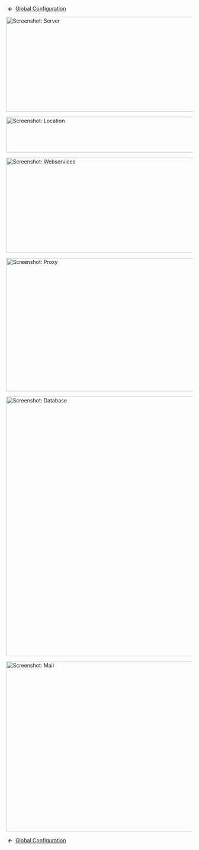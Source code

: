 <!-- Filename: Help4.x:Site_Global_Configuration_Server / Display title: Site Global Configuration Server -->

 **←**  [Global
Configuration](https://docs.joomla.org/Help4.x:Site_Global_Configuration/en#server "Help4.x:Site Global Configuration/en")

<img
src="https://docs.joomla.org/images/thumb/7/7d/Help-4x-Global-Configuration-server-subscreen-en.png/800px-Help-4x-Global-Configuration-server-subscreen-en.png"
decoding="async"
srcset="https://docs.joomla.org/images/thumb/7/7d/Help-4x-Global-Configuration-server-subscreen-en.png/1200px-Help-4x-Global-Configuration-server-subscreen-en.png 1.5x, https://docs.joomla.org/images/thumb/7/7d/Help-4x-Global-Configuration-server-subscreen-en.png/1600px-Help-4x-Global-Configuration-server-subscreen-en.png 2x"
data-file-width="1883" data-file-height="601" width="800" height="255"
alt="Screenshot: Server" />

<img
src="https://docs.joomla.org/images/thumb/2/29/Help-4x-Global-Configuration-server-location-subscreen-en.png/800px-Help-4x-Global-Configuration-server-location-subscreen-en.png"
decoding="async"
srcset="https://docs.joomla.org/images/thumb/2/29/Help-4x-Global-Configuration-server-location-subscreen-en.png/1200px-Help-4x-Global-Configuration-server-location-subscreen-en.png 1.5x, https://docs.joomla.org/images/thumb/2/29/Help-4x-Global-Configuration-server-location-subscreen-en.png/1600px-Help-4x-Global-Configuration-server-location-subscreen-en.png 2x"
data-file-width="1882" data-file-height="227" width="800" height="96"
alt="Screenshot: Location" />

<img
src="https://docs.joomla.org/images/thumb/2/25/Help-4x-Global-Configuration-server-webservices-subscreen-en.png/800px-Help-4x-Global-Configuration-server-webservices-subscreen-en.png"
decoding="async"
srcset="https://docs.joomla.org/images/thumb/2/25/Help-4x-Global-Configuration-server-webservices-subscreen-en.png/1200px-Help-4x-Global-Configuration-server-webservices-subscreen-en.png 1.5x, https://docs.joomla.org/images/thumb/2/25/Help-4x-Global-Configuration-server-webservices-subscreen-en.png/1600px-Help-4x-Global-Configuration-server-webservices-subscreen-en.png 2x"
data-file-width="1881" data-file-height="603" width="800" height="256"
alt="Screenshot: Webservices" />

<img
src="https://docs.joomla.org/images/thumb/6/6c/Help-4x-Global-Configuration-server-proxy-subscreen-en.png/800px-Help-4x-Global-Configuration-server-proxy-subscreen-en.png"
decoding="async"
srcset="https://docs.joomla.org/images/thumb/6/6c/Help-4x-Global-Configuration-server-proxy-subscreen-en.png/1200px-Help-4x-Global-Configuration-server-proxy-subscreen-en.png 1.5x, https://docs.joomla.org/images/thumb/6/6c/Help-4x-Global-Configuration-server-proxy-subscreen-en.png/1600px-Help-4x-Global-Configuration-server-proxy-subscreen-en.png 2x"
data-file-width="1882" data-file-height="845" width="800" height="359"
alt="Screenshot: Proxy" />

<img
src="https://docs.joomla.org/images/thumb/f/ff/Help-4x-Global-Configuration-server-database-subscreen-en.png/800px-Help-4x-Global-Configuration-server-database-subscreen-en.png"
decoding="async"
srcset="https://docs.joomla.org/images/thumb/f/ff/Help-4x-Global-Configuration-server-database-subscreen-en.png/1200px-Help-4x-Global-Configuration-server-database-subscreen-en.png 1.5x, https://docs.joomla.org/images/thumb/f/ff/Help-4x-Global-Configuration-server-database-subscreen-en.png/1600px-Help-4x-Global-Configuration-server-database-subscreen-en.png 2x"
data-file-width="1882" data-file-height="1644" width="800" height="699"
alt="Screenshot: Database" />

<img
src="https://docs.joomla.org/images/thumb/a/a8/Help-4x-Global-Configuration-server-mail-subscreen-en.png/800px-Help-4x-Global-Configuration-server-mail-subscreen-en.png"
decoding="async"
srcset="https://docs.joomla.org/images/thumb/a/a8/Help-4x-Global-Configuration-server-mail-subscreen-en.png/1200px-Help-4x-Global-Configuration-server-mail-subscreen-en.png 1.5x, https://docs.joomla.org/images/thumb/a/a8/Help-4x-Global-Configuration-server-mail-subscreen-en.png/1600px-Help-4x-Global-Configuration-server-mail-subscreen-en.png 2x"
data-file-width="1882" data-file-height="1080" width="800" height="459"
alt="Screenshot: Mail" />

 **←**  [Global
Configuration](https://docs.joomla.org/Help4.x:Site_Global_Configuration/en#server "Help4.x:Site Global Configuration/en")
